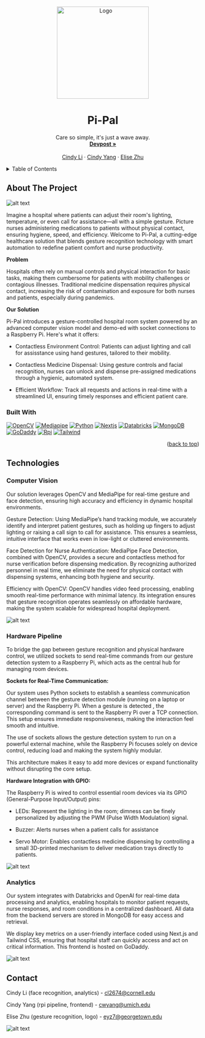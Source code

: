 
<a name="readme-top"></a>
<!-- PROJECT LOGO -->
<br />
<div align="center">
    <img src="pi-pal-text.png" alt="Logo" height="240">

  <h1 align="center">Pi-Pal</h1>

  <p align="center">
    Care so simple, it's just a wave away.
    <br />
    <a href="https://devpost.com/software/pi-pal"><strong>Devpost »</strong></a>
    <br />
    <br />
    <a href="https://www.linkedin.com/in/cindy-li-569a30187/">Cindy Li</a>
    ·
    <a href="https://www.linkedin.com/in/2023cyang/">Cindy Yang</a>
    ·
    <a href="https://www.linkedin.com/in/elise-yz/">Elise Zhu</a>
  </p>
</div>



<!-- TABLE OF CONTENTS -->
<details>
  <summary>Table of Contents</summary>
  <ol>
    <li>
      <a href="#about-the-project">About The Project</a>
      <ul>
        <li><a href="#built-with">Built With</a></li>
      </ul>
    </li>
    <li>
      <a href="#technologies">Technologies</a>
      <ul>
        <li><a href="#roboflow">Roboflow</a></li>
        <li><a href="#streamlit">Streamlit</a></li>
        <li><a href="#matlab">Matlab</a></li>
        <li><a href="#optimizations">Optimizations</a></li>
      </ul>
    </li>
    <li><a href="#contact">Contact</a></li>
    <li><a href="#acknowledgments">Acknowledgments</a></li>
  </ol>
</details>



<!-- ABOUT THE PROJECT -->
## About The Project

![alt text](image.png)

Imagine a hospital where patients can adjust their room's lighting, temperature, or even call for assistance—all with a simple gesture. Picture nurses administering medications to patients without physical contact, ensuring hygiene, speed, and efficiency. Welcome to Pi-Pal, a cutting-edge healthcare solution that blends gesture recognition technology with smart automation to redefine patient comfort and nurse productivity.

**Problem**

Hospitals often rely on manual controls and physical interaction for basic tasks, making them cumbersome for patients with mobility challenges or contagious illnesses.
Traditional medicine dispensation requires physical contact, increasing the risk of contamination and exposure for both nurses and patients, especially during pandemics.

**Our Solution**

Pi-Pal introduces a gesture-controlled hospital room system powered by an advanced computer vision model and demo-ed with socket connections to a Raspberry Pi. Here's what it offers:

- Contactless Environment Control: Patients can adjust lighting and call for assisstance using hand gestures, tailored to their mobility.

- Contactless Medicine Dispensal: Using gesture controls and facial recognition, nurses can unlock and dispense pre-assigned medications through a hygienic, automated system.

- Efficient Workflow: Track all requests and actions in real-time with a streamlined UI, ensuring timely responses and efficient patient care.

### Built With

[![OpenCV][OpenCV]][OpenCV-url]
[![Mediapipe][Mediapipe]][Mediapipe-url]
[![Python][Python]][Python-url]
[![Nextjs][Nextjs]][Nextjs-url]
[![Databricks][Databricks]][Databricks-url]
[![MongoDB][MongoDB]][MongoDB-url]
[![GoDaddy][GoDaddy]][GoDaddy-url]
[![Rpi][Rpi]][Rpi-url]
[![Tailwind][Tailwind]][Tailwind-url]


<p align="right">(<a href="#readme-top">back to top</a>)</p>



<!-- GETTING STARTED -->
## Technologies

### Computer Vision

Our solution leverages OpenCV and MediaPipe for real-time gesture and face detection, ensuring high accuracy and efficiency in dynamic hospital environments.

Gesture Detection: Using MediaPipe’s hand tracking module, we accurately identify and interpret patient gestures, such as holding up fingers to adjust lighting or raising a call sign to call for assistance. This ensures a seamless, intuitive interface that works even in low-light or cluttered environments.

Face Detection for Nurse Authentication: MediaPipe Face Detection, combined with OpenCV, provides a secure and contactless method for nurse verification before dispensing medication. By recognizing authorized personnel in real time, we eliminate the need for physical contact with dispensing systems, enhancing both hygiene and security.

Efficiency with OpenCV: OpenCV handles video feed processing, enabling smooth real-time performance with minimal latency. Its integration ensures that gesture recognition operates seamlessly on affordable hardware, making the system scalable for widespread hospital deployment.

![alt text](image.jpg)

### Hardware Pipeline

To bridge the gap between gesture recognition and physical hardware control, we utilized sockets to send real-time commands from our gesture detection system to a Raspberry Pi, which acts as the central hub for managing room devices.

**Sockets for Real-Time Communication:**

Our system uses Python sockets to establish a seamless communication channel between the gesture detection module (running on a laptop or server) and the Raspberry Pi.
When a gesture is detected , the corresponding command is sent to the Raspberry Pi over a TCP connection. This setup ensures immediate responsiveness, making the interaction feel smooth and intuitive.

The use of sockets allows the gesture detection system to run on a powerful external machine, while the Raspberry Pi focuses solely on device control, reducing load and making the system highly modular.

This architecture makes it easy to add more devices or expand functionality without disrupting the core setup.

**Hardware Integration with GPIO:**

The Raspberry Pi is wired to control essential room devices via its GPIO (General-Purpose Input/Output) pins:

- LEDs: Represent the lighting in the room; dimness can be finely personalized by adjusting the PWM (Pulse Width Modulation) signal.

- Buzzer: Alerts nurses when a patient calls for assistance

- Servo Motor: Enables contactless medicine dispensing by controlling a small 3D-printed mechanism to deliver medication trays directly to patients.

![alt text](image-1.png)

### Analytics

Our system integrates with Databricks and OpenAI for real-time data processing and analytics, enabling hospitals to monitor patient requests, nurse responses, and room conditions in a centralized dashboard. All data from the backend servers are stored in MongoDB for easy access and retrieval.

We display key metrics on a user-friendly interface coded using Next.js and Tailwind CSS, ensuring that hospital staff can quickly access and act on critical information. This frontend is hosted on GoDaddy.

![alt text](image-4.png)

<!-- CONTACT -->
## Contact

Cindy Li (face recognition, analytics) - cl2674@cornell.edu

Cindy Yang (rpi pipeline, frontend) - cwyang@umich.edu

Elise Zhu (gesture recognition, logo) - eyz7@georgetown.edu

![alt text](image-3.png)


<!-- MARKDOWN LINKS & IMAGES -->
<!-- https://www.markdownguide.org/basic-syntax/#reference-style-links -->
[OpenCV]: https://img.shields.io/badge/opencv-5C3EE8?style=for-the-badge&logo=opencv&logoColor=white
[OpenCV-url]: https://opencv.org/
[Mediapipe]: https://img.shields.io/badge/mediapipe-0097A7?style=for-the-badge&logo=mediapipe&logoColor=white
[Mediapipe-url]: https://github.com/google-ai-edge/mediapipe
[Python]: https://img.shields.io/badge/Python-3776AB?style=for-the-badge&logo=python&logoColor=white
[Python-url]: https://www.python.org/
[Nextjs]: https://img.shields.io/badge/Nextjs-000000?style=for-the-badge&logo=Next.js&logoColor=white
[Nextjs-url]: https://nextjs.org/
[Databricks]: https://img.shields.io/badge/databricks-FF3621?style=for-the-badge&logo=Databricks&logoColor=white
[Databricks-url]: https://www.databricks.com/product/open-source
[MongoDB]: https://img.shields.io/badge/MongoDB-47A248?style=for-the-badge&logo=MongoDB&logoColor=white
[MongoDB-url]: https://www.mongodb.com/
[GoDaddy]: https://img.shields.io/badge/GoDaddy-1BDBDB?style=for-the-badge&logo=GoDaddy&logoColor=white
[GoDaddy-url]: https://www.godaddy.com/
[Rpi]: https://img.shields.io/badge/RaspberryPi-A22846?style=for-the-badge&logo=Raspberry-Pi&logoColor=white
[Rpi-url]: https://www.raspberrypi.org/
[Tailwind]: https://img.shields.io/badge/TailwindCSS-06B6D4?style=for-the-badge&logo=Tailwind-CSS&logoColor=white
[Tailwind-url]: https://tailwindcss.com/
